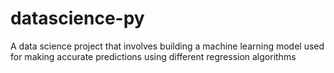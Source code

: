 # datascience-py
A data science project that involves building a machine learning model used for making accurate predictions using different regression algorithms
